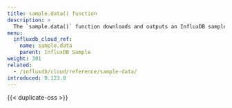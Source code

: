 ```yaml
---
title: sample.data() function
description: >
  The `sample.data()` function downloads and outputs an InfluxDB sample dataset.
menu:
  influxdb_cloud_ref:
    name: sample.data
    parent: InfluxDB Sample
weight: 301
related:
  - /influxdb/cloud/reference/sample-data/
introduced: 0.123.0
---
```


{{< duplicate-oss >}}
